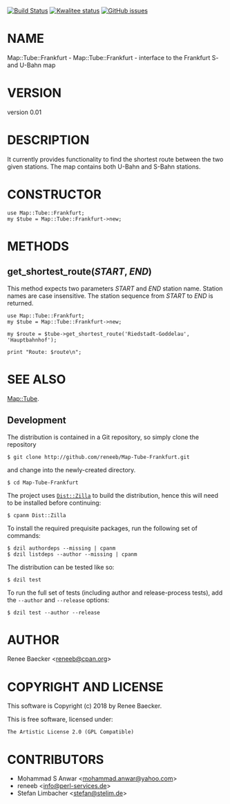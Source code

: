 [![Build Status](https://travis-ci.org/reneeb/Map-Tube-Frankfurt.svg?branch=master)](https://travis-ci.org/reneeb/Map-Tube-Frankfurt)
[![Kwalitee status](http://cpants.cpanauthors.org/dist/Map-Tube-Frankfurt.png)](http://cpants.charsbar.org/dist/overview/Map-Tube-Frankfurt)
[![GitHub issues](https://img.shields.io/github/issues/reneeb/Map-Tube-Frankfurt.svg)](https://github.com/reneeb/Map-Tube-Frankfurt/issues)

# NAME

Map::Tube::Frankfurt - Map::Tube::Frankfurt - interface to the Frankfurt S- and U-Bahn map

# VERSION

version 0.01

# DESCRIPTION

It currently provides functionality to find the shortest route between
the two given stations. The map contains both U-Bahn and S-Bahn stations.

# CONSTRUCTOR

    use Map::Tube::Frankfurt;
    my $tube = Map::Tube::Frankfurt->new;

# METHODS

## get\_shortest\_route(_START_, _END_)

This method expects two parameters _START_ and _END_ station name.
Station names are case insensitive. The station sequence from _START_
to _END_ is returned.

    use Map::Tube::Frankfurt;
    my $tube = Map::Tube::Frankfurt->new;

    my $route = $tube->get_shortest_route('Riedstadt-Goddelau', 'Hauptbahnhof');

    print "Route: $route\n";

# SEE ALSO

[Map::Tube](https://metacpan.org/pod/Map::Tube).



## Development

The distribution is contained in a Git repository, so simply clone the
repository

```
$ git clone http://github.com/reneeb/Map-Tube-Frankfurt.git
```

and change into the newly-created directory.

```
$ cd Map-Tube-Frankfurt
```

The project uses [`Dist::Zilla`](https://metacpan.org/pod/Dist::Zilla) to
build the distribution, hence this will need to be installed before
continuing:

```
$ cpanm Dist::Zilla
```

To install the required prequisite packages, run the following set of
commands:

```
$ dzil authordeps --missing | cpanm
$ dzil listdeps --author --missing | cpanm
```

The distribution can be tested like so:

```
$ dzil test
```

To run the full set of tests (including author and release-process tests),
add the `--author` and `--release` options:

```
$ dzil test --author --release
```

# AUTHOR

Renee Baecker &lt;reneeb@cpan.org>

# COPYRIGHT AND LICENSE

This software is Copyright (c) 2018 by Renee Baecker.

This is free software, licensed under:

    The Artistic License 2.0 (GPL Compatible)

# CONTRIBUTORS

- Mohammad S Anwar &lt;mohammad.anwar@yahoo.com>
- reneeb &lt;info@perl-services.de>
- Stefan Limbacher &lt;stefan@stelim.de>
